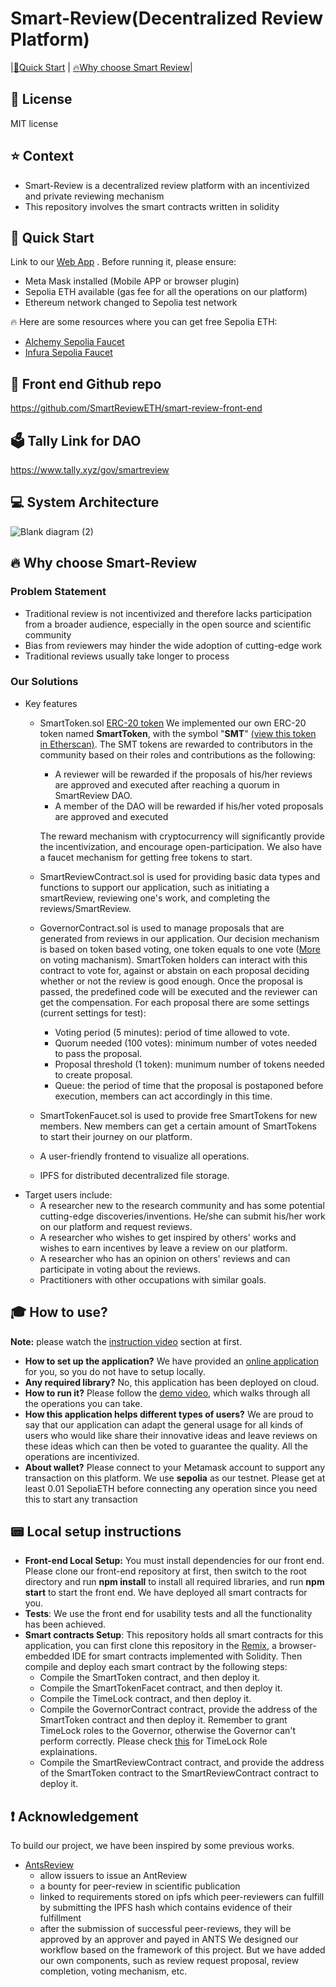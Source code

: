 # Smart-Review(Decentralized Review Platform)
|[:rocket:Quick Start](#start_id) | [:fire:Why choose Smart Review](#wse-id)|

## :page_with_curl: License
MIT license

## :star: Context
- Smart-Review is a decentralized review platform with an incentivized and private reviewing mechanism
- This repository involves the smart contracts written in solidity

## :rocket: Quick Start
Link to our [Web App](https://smartreview1.netlify.app) .
Before running it, please ensure:

 - Meta Mask installed (Mobile APP or browser plugin)
 - Sepolia ETH available (gas fee for all the operations on our platform)
 - Ethereum network changed to Sepolia test network

:fire: Here are some resources where you can get free Sepolia ETH:
	
 - [Alchemy Sepolia Faucet](https://www.alchemy.com/faucets/ethereum-sepolia)
 - [Infura Sepolia Faucet](https://www.infura.io/faucet/sepolia)

## :eyes: Front end Github repo
https://github.com/SmartReviewETH/smart-review-front-end

## 🗳️ Tally Link for DAO 
https://www.tally.xyz/gov/smartreview

## :computer: System Architecture
![Blank diagram (2)](https://github.com/SmartReviewETH/Smart-Review/assets/152730008/b2e87586-b3a3-48ab-a974-f923debff63e)

## :fire:  Why choose Smart-Review
### Problem Statement
 - Traditional review is not incentivized and therefore lacks participation from a broader audience, especially in the open source and scientific community
 - Bias from reviewers may hinder the wide adoption of cutting-edge work
 - Traditional reviews usually take longer to process
### Our Solutions
- Key features
	- SmartToken.sol [ERC-20 token](https://ethereum.org/en/developers/docs/standards/tokens/erc-20/)
	  We implemented our own ERC-20 token named **SmartToken**, with the symbol "**SMT**" [(view this token in Etherscan)](https://sepolia.etherscan.io/token/0xFb3901F9Fc06045f9cE03EeEB21485559A858784). The SMT tokens are rewarded to contributors in the community based on their roles and contributions as the following:
	
		- A reviewer will be rewarded if the proposals of his/her reviews are approved and executed after reaching a quorum in SmartReview DAO.
		- A member of the DAO will be rewarded if his/her voted proposals are approved and executed
	
	  The reward mechanism with cryptocurrency will significantly provide the incentivization, and encourage open-participation. We also have a faucet mechanism for getting free tokens to start.
	- SmartReviewContract.sol is used for providing basic data types and functions to support our application, such as initiating a smartReview, reviewing one's work, and completing the reviews/SmartReview.
	- GovernorContract.sol is used to manage proposals that are generated from reviews in our application. Our decision mechanism is based on token based voting, one token equals to one vote ([More](https://limechain.tech/blog/dao-voting-mechanisms-explained/) on voting machanism). SmartToken holders can interact with this contract to vote for, against or abstain on each proposal deciding whether or not the review is good enough. Once the proposal is passed, the predefined code will be executed and the reviewer can get the compensation. For each proposal there are some settings (current settings for test):
 		- Voting period (5 minutes): period of time allowed to vote.
		- Quorum needed (100 votes): minimum number of votes needed to pass the proposal.
		- Proposal threshold (1 token): munimum number of tokens needed to create proposal.
		- Queue: the period of time that the proposal is postaponed before execution, members can act accordingly in this time.
 	- SmartTokenFaucet.sol is used to provide free SmartTokens for new members. New members can get a certain amount of SmartTokens to start their journey on our platform.
 	- A user-friendly frontend to visualize all operations.
    - IPFS for distributed decentralized file storage.
- Target users include:
	- A researcher new to the research community and has some potential cutting-edge discoveries/inventions. He/she can submit his/her work on our platform and request reviews.
	- A researcher who wishes to get inspired by others' works and wishes to earn incentives by leave a review on our platform.
 	- A researcher who has an opinion on others' reviews and can participate in voting about the reviews.
	- Practitioners with other occupations with similar goals.

## :mortar_board: How to use?
__Note:__ please watch the [instruction video]() section at first.

- __How to set up the application?__ We have provided an [online application](https://smartreview1.netlify.app) for you, so you do not have to setup locally.
- __Any required library?__ No, this application has been deployed on cloud.
- __How to run it?__ Please follow the [demo video](), which walks through all the operations you can take.
- __How this application helps different types of users?__ We are proud to say that our application can adapt the general usage for all kinds of users who would like share their innovative ideas and leave reviews on these ideas which can then be voted to guarantee the quality. All the operations are incentivized.
- __About wallet?__ Please connect to your Metamask account to support any transaction on this platform. We use __sepolia__ as our testnet. Please get at least 0.01 SepoliaETH before connecting any operation since you need this to start any transaction

## :pager: Local setup instructions

- __Front-end Local Setup:__ You must install dependencies for our front end. Please clone our front-end repository at first, then switch to the root directory and run __npm install__ to install all required libraries, and run __npm start__ to start the front end. We have deployed all smart contracts for you.
- __Tests__: We use the front end for usability tests and all the functionality has been achieved.
- __Smart contracts Setup__: This repository holds all smart contracts for this application, you can first clone this repository in the [Remix](https://remix.ethereum.org/), a browser-embedded IDE for smart contracts implemented with Solidity. Then compile and deploy each smart contract by the following steps:
	- Compile the SmartToken contract, and then deploy it.
 	- Compile the SmartTokenFacet contract, and then deploy it.
  	- Compile the TimeLock contract, and then deploy it.
  	- Compile the GovernorContract contract, provide the address of the SmartToken contract and then deploy it. Remember to grant TimeLock roles to the Governor, otherwise the Governor can't perform correctly. Please check [this](https://docs.openzeppelin.com/defender/v1/guide-timelock-roles) for TimeLock Role explainations.
 	- Compile the SmartReviewContract contract, and provide the address of the SmartToken contract to the SmartReviewContract contract to deploy it.

## :heavy_exclamation_mark: Acknowledgement

To build our project, we have been inspired by some previous works.
 - [AntsReview](https://github.com/naszam/ants-review)
 	- allow issuers to issue an AntReview
  	- a bounty for peer-review in scientific publication
   	- linked to requirements stored on ipfs which peer-reviewers can fulfill by submitting the IPFS hash which contains evidence of their fulfillment
	- after the submission of successful peer-reviews, they will be approved by an approver and payed in ANTS
   We designed our workflow based on the framework of this project. But we have added our own components, such as review request proposal, review completion, voting mechanism, etc.

